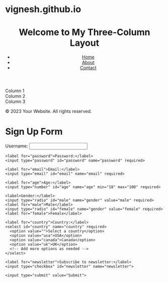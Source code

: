 # vignesh.github.io
<!DOCTYPE html>
<html lang="en">
<head>
  <meta charset="UTF-8">
  <meta name="viewport" content="width=device-width, initial-scale=1.0">
  <title>Three-Column Layout</title>
  <link rel="stylesheet" href="styles.css">
</head>
<body>
  <header>
    <h1>Welcome to My Three-Column Layout</h1>
    <nav>
      <ul>
        <li><a href="#">Home</a></li>
        <li><a href="#">About</a></li>
        <li><a href="#">Contact</a></li>
      </ul>
    </nav>
  </header>
  
  <main>
    <div class="column">Column 1</div>
    <div class="column">Column 2</div>
    <div class="column">Column 3</div>
  </main>
  
  <footer>
    <p>&copy; 2023 Your Website. All rights reserved.</p>
  </footer>
</body>
</html>
    <!DOCTYPE html>
<html lang="en">
<head>
  <meta charset="UTF-8">
  <meta name="viewport" content="width=device-width, initial-scale=1.0">
  <title>Form Creation</title>
</head>
<body>
  <h1>Sign Up Form</h1>
  <form action="/submit" method="POST">
    <label for="username">Username:</label>
    <input type="text" id="username" name="username" required>
    
    <label for="password">Password:</label>
    <input type="password" id="password" name="password" required>
    
    <label for="email">Email:</label>
    <input type="email" id="email" name="email" required>
    
    <label for="age">Age:</label>
    <input type="number" id="age" name="age" min="18" max="100" required>
    
    <label>Gender:</label>
    <input type="radio" id="male" name="gender" value="male" required>
    <label for="male">Male</label>
    <input type="radio" id="female" name="gender" value="female" required>
    <label for="female">Female</label>
    
    <label for="country">Country:</label>
    <select id="country" name="country" required>
      <option value="">Select a country</option>
      <option value="usa">USA</option>
      <option value="canada">Canada</option>
      <option value="uk">UK</option>
      <!-- Add more options as needed -->
    </select>
    
    <label for="newsletter">Subscribe to newsletter:</label>
    <input type="checkbox" id="newsletter" name="newsletter">
    
    <input type="submit" value="Submit">
  </form>
</body>
</html>
